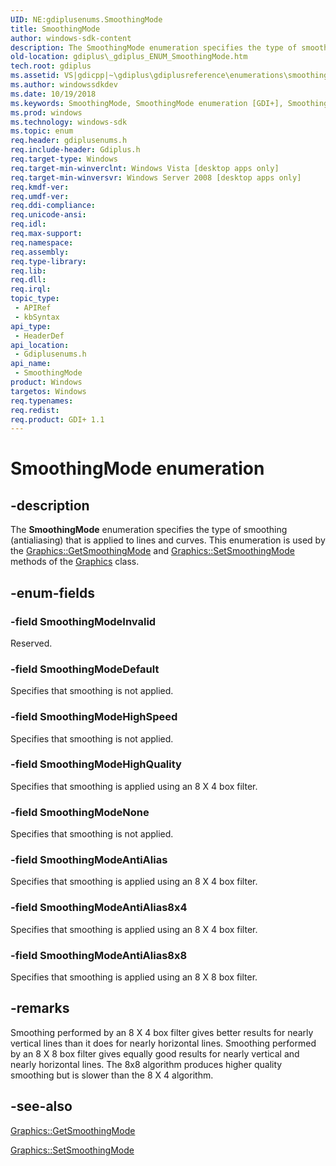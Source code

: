 ```yaml
---
UID: NE:gdiplusenums.SmoothingMode
title: SmoothingMode
author: windows-sdk-content
description: The SmoothingMode enumeration specifies the type of smoothing (antialiasing) that is applied to lines and curves. This enumeration is used by the Graphics::GetSmoothingMode and Graphics::SetSmoothingMode methods of the Graphics class.
old-location: gdiplus\_gdiplus_ENUM_SmoothingMode.htm
tech.root: gdiplus
ms.assetid: VS|gdicpp|~\gdiplus\gdiplusreference\enumerations\smoothingmode.htm
ms.author: windowssdkdev
ms.date: 10/19/2018
ms.keywords: SmoothingMode, SmoothingMode enumeration [GDI+], SmoothingModeAntiAlias, SmoothingModeAntiAlias8x4, SmoothingModeAntiAlias8x8, SmoothingModeDefault, SmoothingModeHighQuality, SmoothingModeHighSpeed, SmoothingModeInvalid, SmoothingModeNone, _gdiplus_ENUM_SmoothingMode, gdiplus._gdiplus_ENUM_SmoothingMode, gdiplusenums/SmoothingMode, gdiplusenums/SmoothingModeAntiAlias, gdiplusenums/SmoothingModeAntiAlias8x4, gdiplusenums/SmoothingModeAntiAlias8x8, gdiplusenums/SmoothingModeDefault, gdiplusenums/SmoothingModeHighQuality, gdiplusenums/SmoothingModeHighSpeed, gdiplusenums/SmoothingModeInvalid, gdiplusenums/SmoothingModeNone
ms.prod: windows
ms.technology: windows-sdk
ms.topic: enum
req.header: gdiplusenums.h
req.include-header: Gdiplus.h
req.target-type: Windows
req.target-min-winverclnt: Windows Vista [desktop apps only]
req.target-min-winversvr: Windows Server 2008 [desktop apps only]
req.kmdf-ver: 
req.umdf-ver: 
req.ddi-compliance: 
req.unicode-ansi: 
req.idl: 
req.max-support: 
req.namespace: 
req.assembly: 
req.type-library: 
req.lib: 
req.dll: 
req.irql: 
topic_type:
 - APIRef
 - kbSyntax
api_type:
 - HeaderDef
api_location:
 - Gdiplusenums.h
api_name:
 - SmoothingMode
product: Windows
targetos: Windows
req.typenames: 
req.redist: 
req.product: GDI+ 1.1
---
```


# SmoothingMode enumeration


## -description


The <b>SmoothingMode</b> enumeration specifies the type of smoothing (antialiasing) that is applied to lines and curves. This enumeration is used by the <a href="https://msdn.microsoft.com/85aacaa3-3a08-4879-8f49-7d082269cbe4">Graphics::GetSmoothingMode</a> and <a href="https://msdn.microsoft.com/d42ae7c7-9381-4613-bb65-76683873a63a">Graphics::SetSmoothingMode</a> methods of the 
			<a href="https://msdn.microsoft.com/7e874710-3cd3-42c8-bd2f-8a779b19ba59">Graphics</a> class.


## -enum-fields




### -field SmoothingModeInvalid

Reserved.


### -field SmoothingModeDefault

Specifies that smoothing is not applied.


### -field SmoothingModeHighSpeed

Specifies that smoothing is not applied.


### -field SmoothingModeHighQuality

Specifies that smoothing is applied using an 8 X 4 box filter.


### -field SmoothingModeNone

Specifies that smoothing is not applied.


### -field SmoothingModeAntiAlias

Specifies that smoothing is applied using an 8 X 4 box filter.


### -field SmoothingModeAntiAlias8x4

Specifies that smoothing is applied using an 8 X 4 box filter.


### -field SmoothingModeAntiAlias8x8

Specifies that smoothing is applied using an 8 X 8 box filter.


## -remarks



Smoothing performed by an 8 X 4 box filter gives better results for nearly vertical lines than it does for nearly horizontal lines. Smoothing performed by an 8 X 8 box filter gives equally good results for nearly vertical and nearly horizontal lines. The 8x8 algorithm produces higher quality smoothing but is slower than the 8 X 4 algorithm.




## -see-also




<a href="https://msdn.microsoft.com/85aacaa3-3a08-4879-8f49-7d082269cbe4">Graphics::GetSmoothingMode</a>



<a href="https://msdn.microsoft.com/d42ae7c7-9381-4613-bb65-76683873a63a">Graphics::SetSmoothingMode</a>
 

 

